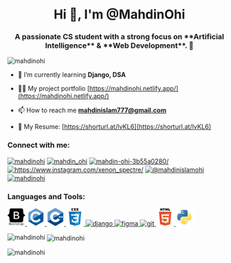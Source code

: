 <h1 align="center">Hi 👋, I'm @MahdinOhi</h1>
<h3 align="center">A passionate CS student with a strong focus on **Artificial Intelligence** & **Web Development**. 🚀</h3>

<p align="left"> <img src="https://komarev.com/ghpvc/?username=mahdinohi&label=Profile%20views&color=5c97bc&style=flat" alt="mahdinohi" /> </p>

- 🌱 I’m currently learning **Django, DSA**

- 👨‍💻 My project portfolio [https://mahdinohi.netlify.app/](https://mahdinohi.netlify.app/)

- 📫 How to reach me **mahdinislam777@gmail.com**

- 📄 My Resume: [https://shorturl.at/lvKL6](https://shorturl.at/lvKL6)

<h3 align="left">Connect with me:</h3>
<p align="left">
<a href="https://dev.to/mahdinohi" target="blank"><img align="center" src="https://raw.githubusercontent.com/rahuldkjain/github-profile-readme-generator/master/src/images/icons/Social/devto.svg" alt="mahdinohi" height="30" width="40" /></a>
<a href="https://twitter.com/mahdin_ohi" target="blank"><img align="center" src="https://raw.githubusercontent.com/rahuldkjain/github-profile-readme-generator/master/src/images/icons/Social/twitter.svg" alt="mahdin_ohi" height="30" width="40" /></a>
<a href="https://linkedin.com/in/mahdin-ohi-3b55a0280/" target="blank"><img align="center" src="https://raw.githubusercontent.com/rahuldkjain/github-profile-readme-generator/master/src/images/icons/Social/linked-in-alt.svg" alt="mahdin-ohi-3b55a0280/" height="30" width="40" /></a>
<a href="https://instagram.com/https://www.instagram.com/xenon_spectre/" target="blank"><img align="center" src="https://raw.githubusercontent.com/rahuldkjain/github-profile-readme-generator/master/src/images/icons/Social/instagram.svg" alt="https://www.instagram.com/xenon_spectre/" height="30" width="40" /></a>
<a href="https://medium.com/@mahdinislamohi" target="blank"><img align="center" src="https://raw.githubusercontent.com/rahuldkjain/github-profile-readme-generator/master/src/images/icons/Social/medium.svg" alt="@mahdinislamohi" height="30" width="40" /></a>
<a href="https://codeforces.com/profile/mahdinohi" target="blank"><img align="center" src="https://raw.githubusercontent.com/rahuldkjain/github-profile-readme-generator/master/src/images/icons/Social/codeforces.svg" alt="mahdinohi" height="30" width="40" /></a>
</p>

<h3 align="left">Languages and Tools:</h3>
<p align="left"> <a href="https://getbootstrap.com" target="_blank" rel="noreferrer"> <img src="https://raw.githubusercontent.com/devicons/devicon/master/icons/bootstrap/bootstrap-plain-wordmark.svg" alt="bootstrap" width="40" height="40"/> </a> <a href="https://www.cprogramming.com/" target="_blank" rel="noreferrer"> <img src="https://raw.githubusercontent.com/devicons/devicon/master/icons/c/c-original.svg" alt="c" width="40" height="40"/> </a> <a href="https://www.w3schools.com/cpp/" target="_blank" rel="noreferrer"> <img src="https://raw.githubusercontent.com/devicons/devicon/master/icons/cplusplus/cplusplus-original.svg" alt="cplusplus" width="40" height="40"/> </a> <a href="https://www.w3schools.com/css/" target="_blank" rel="noreferrer"> <img src="https://raw.githubusercontent.com/devicons/devicon/master/icons/css3/css3-original-wordmark.svg" alt="css3" width="40" height="40"/> </a> <a href="https://www.djangoproject.com/" target="_blank" rel="noreferrer"> <img src="https://cdn.worldvectorlogo.com/logos/django.svg" alt="django" width="40" height="40"/> </a> <a href="https://www.figma.com/" target="_blank" rel="noreferrer"> <img src="https://www.vectorlogo.zone/logos/figma/figma-icon.svg" alt="figma" width="40" height="40"/> </a> <a href="https://git-scm.com/" target="_blank" rel="noreferrer"> <img src="https://www.vectorlogo.zone/logos/git-scm/git-scm-icon.svg" alt="git" width="40" height="40"/> </a> <a href="https://www.w3.org/html/" target="_blank" rel="noreferrer"> <img src="https://raw.githubusercontent.com/devicons/devicon/master/icons/html5/html5-original-wordmark.svg" alt="html5" width="40" height="40"/> </a> <a href="https://www.python.org" target="_blank" rel="noreferrer"> <img src="https://raw.githubusercontent.com/devicons/devicon/master/icons/python/python-original.svg" alt="python" width="40" height="40"/> </a> </p>

<p><img align="left" src="https://github-readme-stats.vercel.app/api/top-langs?username=mahdinohi&show_icons=true&theme=tokyonight&title_color=ffffff&text_color=cfcfcf&bg_color=000000&locale=en&layout=compact" alt="mahdinohi" /></p>

<p>&nbsp;<img align="center" src="https://github-readme-stats.vercel.app/api?username=mahdinohi&show_icons=true&theme=synthwave&title_color=ffffff&text_color=ffffff&bg_color=000000&locale=en" alt="mahdinohi" /></p>

<p><img align="center" src="https://github-readme-streak-stats.herokuapp.com/?user=mahdinohi&" alt="mahdinohi" /></p>
